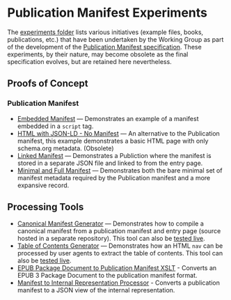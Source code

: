 # Publication Manifest Experiments

The [experiments folder](https://github.com/w3c/pub-manifest/tree/master/experiments) lists various initiatives (example files, books, publications, etc.) that have been undertaken by the Working Group as part of the development of the [Publication Manifest specification](https://www.w3.org/TR/pub-manifest/). These experiments, by their nature, may become obsolete as the final specification evolves, but are retained here nevertheless.

## Proofs of Concept

### Publication Manifest

- [Embedded Manifest](https://github.com/w3c/wpub/tree/master/experiments/manifest_script) — Demonstrates an example of a manifest embedded in a `script` tag.
- [HTML with JSON-LD - No Manifest](https://github.com/w3c/wpub/tree/master/experiments/html-schema-org-json-ld) — An alternative to the  Publication manifest, this example demonstrates a basic HTML page with only schema.org metadata. (Obsolete)
- [Linked Manifest](https://github.com/w3c/wpub/tree/master/experiments/separate_manifest) — Demonstrates a Publiction where the manifest is stored in a separate JSON file and linked to from the entry page.
- [Minimal and Full Manifest](https://github.com/w3c/wpub/tree/master/experiments/w3c_rec) — Demonstrates both the bare minimal set of manifest metadata required by the Publication manifest and a more expansive record.

## Processing Tools

- [Canonical Manifest Generator](https://github.com/iherman/WPManifest) — Demonstrates how to compile a canonical manifest from a  publication manifest and entry page (source hosted in a separate repository). This tool can also be [tested live](https://iherman.github.io/WPManifest/webview/).
- [Table of Contents Generator](https://github.com/w3c/wpub/tree/master/experiments/toc_generator) — Demonstrates how an HTML `nav` can be processed by user agents to extract the table of contents. This tool can also be [tested live](https://w3c.github.io/wpub/experiments/toc_generator/).
- [EPUB Package Document to Publication Manifest XSLT](https://github.com/w3c/pub-manifest/tree/master/experiments/epub_package_xslt) - Converts an EPUB 3 Package Document to the publication manifest format.
- [Manifest to Internal Representation Processor](https://raw.githack.com/w3c/pub-manifest/experiments/manifest-to-internal-processor/test.html) - Converts a publication manifest to a JSON view of the internal representation.
